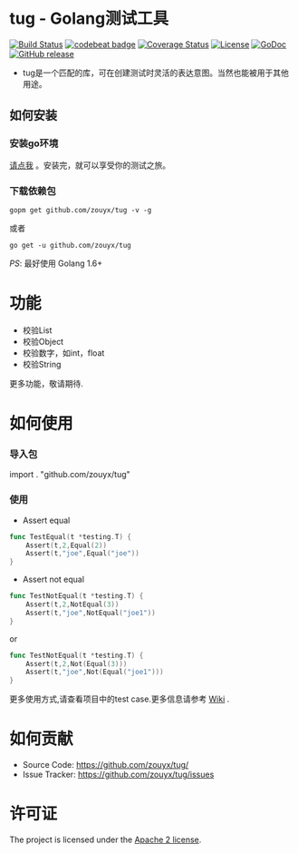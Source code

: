 tug - Golang测试工具
================

[![Build Status](https://travis-ci.org/zouyx/tug.svg?branch=master)](https://travis-ci.org/zouyx/tug)
[![codebeat badge](https://codebeat.co/badges/cd82fdce-9938-478b-96de-4b3b2e122df7)](https://codebeat.co/projects/github-com-zouyx-tug-master)
[![Coverage Status](https://coveralls.io/repos/github/zouyx/tug/badge.svg?branch=master)](https://coveralls.io/github/zouyx/tug?branch=master)
[![License](https://img.shields.io/badge/License-Apache%202.0-blue.svg)](https://opensource.org/licenses/Apache-2.0)
[![GoDoc](http://godoc.org/github.com/zouyx/tug?status.svg)](http://godoc.org/github.com/zouyx/tug)
[![GitHub release](https://img.shields.io/github/release/zouyx/tug.svg)](https://github.com/zouyx/tug/releases)

* tug是一个匹配的库，可在创建测试时灵活的表达意图。当然也能被用于其他用途。

如何安装
------------

### 安装go环境

[请点我](http://golang.org/doc/install.html) 。安装完，就可以享受你的测试之旅。

### 下载依赖包

``` shell
gopm get github.com/zouyx/tug -v -g
```

或者

``` shell
go get -u github.com/zouyx/tug
```


*PS*: 最好使用 Golang 1.6+

# 功能
* 校验List
* 校验Object
* 校验数字，如int，float
* 校验String

更多功能，敬请期待.

# 如何使用

### 导入包

import . "github.com/zouyx/tug"

### 使用

- Assert equal

``` go
func TestEqual(t *testing.T) {
	Assert(t,2,Equal(2))
	Assert(t,"joe",Equal("joe"))
}
```

- Assert not equal

``` go
func TestNotEqual(t *testing.T) {
	Assert(t,2,NotEqual(3))
	Assert(t,"joe",NotEqual("joe1"))
}
```

or 

``` go
func TestNotEqual(t *testing.T) {
	Assert(t,2,Not(Equal(3)))
	Assert(t,"joe",Not(Equal("joe1")))
}
```

更多使用方式,请查看项目中的test case.更多信息请参考 [Wiki](https://github.com/zouyx/tug/wiki) .

# 如何贡献
  * Source Code: https://github.com/zouyx/tug/
  * Issue Tracker: https://github.com/zouyx/tug/issues
  
# 许可证
The project is licensed under the [Apache 2 license](https://github.com/zouyx/tug/blob/master/LICENSE).
